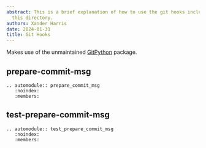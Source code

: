 ```yaml
---
abstract: This is a brief explanation of how to use the git hooks included in
  this directory.
authors: Xander Harris
date: 2024-01-31
title: Git Hooks
---
```


Makes use of the unmaintained
[GitPython](https://gitpython.readthedocs.io/en/stable/tutorial.html#tutorial-label)
package.

## prepare-commit-msg

```{eval-rst}
.. automodule:: prepare_commit_msg
   :noindex:
   :members:
```

## test-prepare-commit-msg

```{eval-rst}
.. automodule:: test_prepare_commit_msg
   :noindex:
   :members:
```
